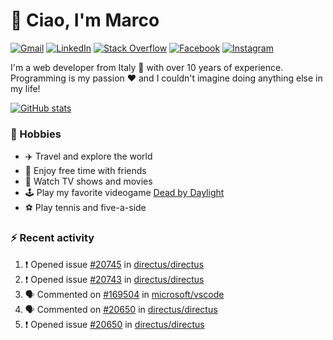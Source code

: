 # 👋 Ciao, I'm Marco

[![Gmail](https://img.shields.io/badge/Gmail-%23BB001B?style=flat-square&logo=gmail&logoColor=white)](mailto:gremo1982@gmail.com)
[![LinkedIn](https://img.shields.io/badge/LinkedIn-%230e76a8?style=flat-square&logo=linkedin)](https://www.linkedin.com/in/marco-polichetti)
[![Stack Overflow](https://img.shields.io/stackexchange/stackoverflow/r/220180?style=flat&logo=stackoverflow&label=Stack%20Overflow&color=%23F47F24)](https://stackoverflow.com/users/220180)
[![Facebook](https://img.shields.io/badge/-Facebook-%234267B2?style=flat-square&logo=facebook&logoColor=white)](https://www.facebook.com/marco.poliketti)
[![Instagram](https://img.shields.io/badge/-Instagram-%23C13584?style=flat-square&logo=instagram&logoColor=white)](https://www.instagram.com/marco.gremo)

I'm a web developer from Italy 🍕 with over 10 years of experience. Programming is my passion ❤️ and I couldn't imagine doing anything else in my life!

[![GitHub stats](https://github-readme-stats.vercel.app/api?username=gremo&show_icons=true&rank_icon=github&theme=transparent)](https://github.com/anuraghazra/github-readme-stats)

### 📅 Hobbies

- ✈️ Travel and explore the world
- 🍻 Enjoy free time with friends
- 🎥 Watch TV shows and movies
- 🕹️ Play my favorite videogame [Dead by Daylight](https://deadbydaylight.com)
- ⚽ Play tennis and five-a-side

### ⚡ Recent activity

<!--START_SECTION:activity-->
1. ❗ Opened issue [#20745](https://github.com/directus/directus/issues/20745) in [directus/directus](https://github.com/directus/directus)
2. ❗ Opened issue [#20743](https://github.com/directus/directus/issues/20743) in [directus/directus](https://github.com/directus/directus)
3. 🗣 Commented on [#169504](https://github.com/microsoft/vscode/issues/169504#issuecomment-1852637849) in [microsoft/vscode](https://github.com/microsoft/vscode)
4. 🗣 Commented on [#20650](https://github.com/directus/directus/issues/20650#issuecomment-1845194724) in [directus/directus](https://github.com/directus/directus)
5. ❗ Opened issue [#20650](https://github.com/directus/directus/issues/20650) in [directus/directus](https://github.com/directus/directus)
<!--END_SECTION:activity-->
